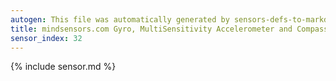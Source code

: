 ```yaml
---
autogen: This file was automatically generated by sensors-defs-to-markdown.py
title: mindsensors.com Gyro, MultiSensitivity Accelerometer and Compass (AbsoluteIMU(-A/C/G))
sensor_index: 32
---
```


{% include sensor.md %}
